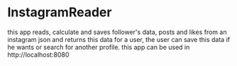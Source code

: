 # InstagramReader
this app reads,  calculate and saves follower's data, posts and likes from an instagram json and returns this data for a user, the user can save this data if he wants or search for another profile.
this app can be used in http://localhost:8080
